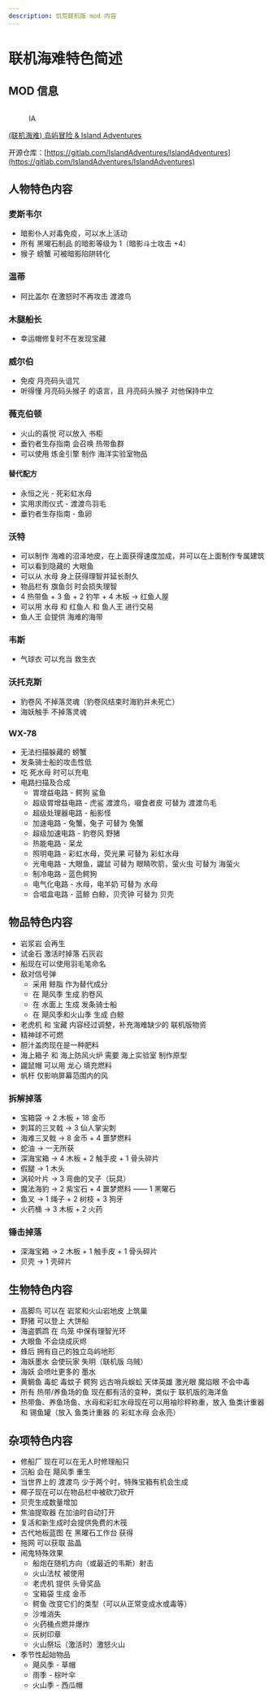 ```yaml
---
description: 饥荒联机版 mod 内容
---
```


# 联机海难特色简述

## MOD 信息

<figure><img src="../.gitbook/assets/image (4) (1).png" alt=""><figcaption><p>IA</p></figcaption></figure>

[(联机海难) 岛屿冒险 & Island Adventures](https://steamcommunity.com/sharedfiles/filedetails/changelog/1467214795)

开源仓库：[https://gitlab.com/IslandAdventures/IslandAdventures](https://gitlab.com/IslandAdventures/IslandAdventures)

## 人物特色内容

### 麦斯韦尔

* 暗影仆人对毒免疫，可以水上活动
* 所有 黑曜石制品 的暗影等级为 1（暗影斗士攻击 +4）
* 猴子 螃蟹 可被暗影陷阱转化

### 温蒂

* 阿比盖尔 在激怒时不再攻击 渡渡鸟

### 木腿船长

* 幸运帽修复时不在发现宝藏

### 威尔伯

* 免疫 月亮码头诅咒
* 听得懂 月亮码头猴子 的语言，且 月亮码头猴子 对他保持中立

### 薇克伯顿 <a href="#firstheading" id="firstheading"></a>

* 火山的喜悦 可以放入 书柜
* 垂钓者生存指南 会召唤 热带鱼群
* 可以使用 炼金引擎 制作 海洋实验室物品

#### 替代配方

* 永恒之光 - 死彩虹水母
* 实用求雨仪式 - 渡渡鸟羽毛
* 垂钓者生存指南 - 鱼卵

### 沃特

* 可以制作 海难的沼泽地皮，在上面获得速度加成，并可以在上面制作专属建筑
* 可以看到隐藏的 大眼鱼
* 可以从 水母 身上获得理智并延长耐久
* 物品栏有 旗鱼剑 时会损失理智
* 4 热带鱼 + 3 鱼 + 2 钓竿 + 4 木板 -> 红鱼人屋
* 可以用 水母 和 红鱼人 和 鱼人王 进行交易
* 鱼人王 会提供 海难的海带

### 韦斯

* 气球衣 可以充当 救生衣

### 沃托克斯

* 豹卷风 不掉落灵魂（豹卷风结束时海豹并未死亡）
* 海妖触手 不掉落灵魂

### WX-78

* 无法扫描躲藏的 螃蟹
* 发条骑士船的攻击性低
* 吃 死水母 时可以充电
* 电路扫描及合成
  * 胃增益电路 - 鳄狗 鲨鱼
  * 超级胃增益电路 - 虎鲨 渡渡鸟，啜食者皮 可替为 渡渡鸟毛
  * 超级处理器电路 - 船影怪
  * 加速电路 - 兔蟹，兔子 可替为 兔蟹
  * 超级加速电路 - 豹卷风 野猪
  * 热能电路 - 呆龙
  * 照明电路 - 彩虹水母，荧光果 可替为  彩虹水母
  * 光电电路 - 大眼鱼，鼹鼠 可替为 眼睛吹箭，萤火虫 可替为 海萤火
  * 制冷电路 - 蓝色鳄狗
  * 电气化电路 - 水母，电羊奶 可替为 水母
  * 合唱盒电路 - 蓝鲸 白鲸，贝壳钟 可替为 贝壳&#x20;

## 物品特色内容

* 岩浆岩 会再生
* 试金石 激活时掉落 石灰岩
* 船现在可以使用羽毛笔命名
* 敌对信号弹
  * 采用 鲸脂 作为替代成分
  * 在 飓风季 生成 豹卷风
  * 在 水面上 生成 发条骑士船
  * 在 飓风季和火山季 生成 白鲸
* 老虎机 和 宝藏 内容经过调整，补充海难缺少的 联机版物资
* 精神球不可燃
* 胆汁盖肉现在是一种肥料
* 海上箱子 和 海上防风火炉 需要 海上实验室 制作原型
* 鼹鼠帽 可以用 龙心 填充燃料
* 帆杆 仅影响屏幕范围内的风

### 拆解掉落

* 宝箱袋 -> 2 木板 + 18 金币
* 刺耳的三叉戟 -> 3 仙人掌尖刺
* 海难三叉戟 -> 8 金币 + 4 噩梦燃料
* 蛇油 -> 一无所获
* 深海宝箱 -> 4 木板 + 2 触手皮 + 1 骨头碎片
* 假腿 -> 1 木头
* 涡轮叶片 -> 3 弯曲的叉子（玩具）
* 魔法海豹 -> 2 紫宝石 + 4 噩梦燃料 —— 1 黑曜石
* 鱼叉 -> 1 绳子 + 2 树枝 + 3 狗牙
* 火药桶 -> 3 木板 + 2 火药

### 锤击掉落

* 深海宝箱 -> 2 木板 + 1 触手皮 + 1 骨头碎片
* 贝壳 -> 1 壳碎片

## 生物特色内容

* 高脚鸟 可以在 岩浆和火山岩地皮 上筑巢
* 野猪 可以登上 大饼船
* 海盗鹦鹉 在 鸟笼 中保有理智光环
* 大眼鱼 不会烧成灰烬
* 蜂后 拥有自己的独立岛屿地形
* 海妖墨水 会使玩家 失明（联机版 乌贼）&#x20;
* 海妖 会喷吐更多的 墨水
* 黄鲷鱼 毒蛇 毒蚊子 鳄狗 远古哨兵蜈蚣 天体英雄 激光眼 魔焰眼 不会中毒
* 所有 热带/养鱼场的鱼 现在都有活的变种，类似于 联机版的海洋鱼
* 热带鱼、养鱼场鱼、水母和彩虹水母现在可以用袖珍秤称重，放入 鱼类计重器 和 锡鱼罐（放入 鱼类计重器 的 彩虹水母 会永亮）

## 杂项特色内容

* 修船厂 现在可以在无人时修理船只
* 沉船 会在 飓风季 重生
* 当世界上的 渡渡鸟 少于两个时，特殊宝箱有机会生成
* 椰子现在可以在物品栏中被砍刀砍开
* 贝壳生成数量增加
* 焦油提取器 在加油时自动打开
* 复活和新生成时会提供免费的木筏
* 古代地板蓝图 在 黑曜石工作台 获得
* 拖网 可以获取 盐晶
* 闹鬼特殊效果
  * 船炮在随机方向（或最近的韦斯）射击
  * 火山法杖 被使用
  * 老虎机 提供 头骨奖品
  * 宝箱袋 生成 金币
  * 鳄鱼 改变它们的类型（可以从正常变成水或毒等）
  * 沙堆消失
  * 火药桶点燃并爆炸
  * 灰树印章
  * 火山祭坛（激活时）激怒火山
* 季节性起始物品
  * 飓风季 - 草帽
  * 雨季 - 棕叶伞
  * 火山季 - 西瓜帽


